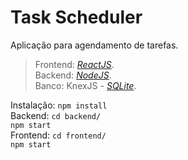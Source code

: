 # Task Scheduler

Aplicação para agendamento de tarefas.

> Frontend: *[ReactJS](https://pt-br.reactjs.org/)*. <br>
> Backend: *[NodeJS](https://nodejs.org/en/)*. <br>
> Banco: KnexJS - *[SQLite](http://knexjs.org/#Installation-node)*. <br>

Instalação:
`npm install` <br>
Backend:
`cd backend/` <br>
`npm start` <br>
Frontend:
`cd frontend/` <br>
`npm start` <br>